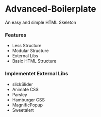 # Advanced-Boilerplate
An easy and simple HTML Skeleton

### Features
* Less Structure
* Modular Structure
* External Libs
* Basic HTML Structure

### Implementet External Libs
* slickSlider
* Animate CSS
* Parsley
* Hamburger CSS
* MagnificPopup
* Sweetalert
